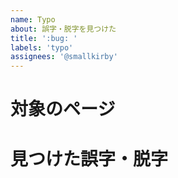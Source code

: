 ```yaml
---
name: Typo
about: 誤字・脱字を見つけた
title: ':bug: '
labels: 'typo'
assignees: '@smallkirby'
---
```


# 対象のページ

# 見つけた誤字・脱字
